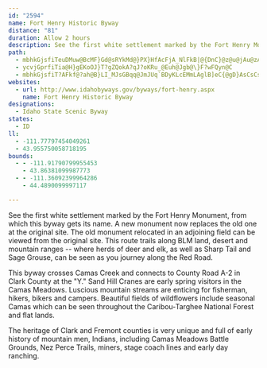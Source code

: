 ```yaml
---
id: "2594"
name: Fort Henry Historic Byway
distance: "81"
duration: Allow 2 hours
description: See the first white settlement marked by the Fort Henry Monument, from which this byway gets its name.
path:
  - mbhkGjsfiTeuDMuw@BcMF}Gd@sRYkMd@}PX}HfAcFjA_NlFkB|@{DnC}@z@u@jAu@zAcObc@oA|Bo@p@_DjBoLzFeNnHmIdEuJxD}VtK_Cx@aEj@}K`A{u@GmEFsEdA_Cx@cARyLg@ePmB_DU}EG_NVgg@_GmKyBaEQyABaBZmCv@aFtBmGjBiCj@oQlCkh@JiEQsNkC_Co@iACiCd@gD|CqKtLiBlAmLhDwCn@mCNaFHsCKiALmFdB_H~CkFrCcBr@oA^kEf@yFGgGHmDZmDf@kMdA}E@yEMsCWqQ_@qAH}Ch@wEjBgIlEmA~@kLhMgHxE_CjBgEbEmErDsAv@yBr@oLfCeBjAm@r@_@`AiExMyE~RaEfOmBjE_DbG}@~@_OjJuQpM{JjI{NtIs@r@cDdEsAlA_@RoB^mBTeEJ_Ij@}C_@wFkAiBM}Z\{L[{`@wAiMQgYlBePt@aEh@wG`@_BEsR{B}JsBi@QcBeAaMiFsA?gCZ_DjAwBlAgGfCcI|C{ZzJiPnEyDbB{\vX{HvF{GlEeFhCkJzGwJbEmC|@}AVoLhCq@DwLK_LPyStCyg@zVqOhGqPdJkIxAmTbF_Bp@iAp@o@l@}TbWgj@jc@qJtLof@bp@aBdA_Bl@yx@`Oa~@p[wlA`d@iPdJaBtAm@jAwY`o@wl@`rAmAdByAz@cC~@oBd@kEr@UPe@t@}I_Dse@oO}_@oNyA_@{BS{i@DaHJq{DFy{BPge@GuUFu@CqAYk@o@gAqBg@yAKs@LegBDc{Cd@{mBeEenAc@uRS{CY_BaAsCsAeCc_CumD_a@el@mGuJc@_A_@gAi@mCsH_b@y@eDyAuDkDqFw^_]arAcuAuIsI_Aq@gWoNsu@w]yDaEyQkTy@eAe@eASs@uAoQ_HsmAqB_[s]}yCUcGiC{dAiAul@m@i^RoKhFyrAr@qS?_Ce@cRSaC_@kCcAaDi@_AiAsAgHsFgLgIo}AcvAiAsA}@}AmAaE_@uCIsHOmrCUcwADiTSoqBWg_BJyCb@uCnPal@zBgHvd@kfA~@uDdBoMl@eD|AeEhFoJnHwL`BwBpJoJ|@mAx@iBhBoFbDyKxBgIjJqm@fA_IrIoj@jHkd@JoDEqBOwAc@{AmAgCqAeBqDsDuAkBUm@mEcSSkAIuBOkXNkDlB}T~Cse@BsAi@wZbAscAgAgLI_FAaJ_@}FgBaTa@uGqCq[EqAHyIRaDn@mG~@oF~B{JzBkIZcDEgEUyD{Coa@K{DDsBfK_aA|Foh@x@{K`Eg\^mE^}GbAkYn@eM^gFpIku@^eEnCuUfBkPh@}CvGsYHm@|E}RdAsCbNo[zBiG
  - ycvjGprfiTia@H}gEKoOJ}T?gZQokA?qJ?oKRu_@Euh@Jgb@\}F?wFQyn@C
  - mbhkGjsfiT?AFkf@?ah@B}LI_MJsGBqq@JmJUq`BDyKLcEMmLAglB]eC{@gD}AsCsCsDyAgDc@sAgFcVuAqFwAiF_EuKi@w@m@g@o@YyDM}OFcCKa@Yw@mAa@aBCs@?q@XqDHwEDciAk`@?Iqw@_@ybBGkFk@oMqAqAaCuDaDaHqBeBqCyBk@GmCFiEaBuHaKeKXc@a@QeAOwf@S_B[g@i@SeIK_@KsG}GJyrA?sAi@gIc@cE{CmOyAgGq@mBmAmCqPiX{@eA{E{C{@cAaHqJsAyBy@iAy@o@oAWw_@{@GIoAoGYsBsGoNgAkAaJyE_B_BYc@y@eCiDgMc@aAu@W]EPk@GoA_@gCoAwEaAiCwCwDqCcCcEc@YSsA_C_Au@wBw@USsA{D_@q@iAyA_BqAgEgBiDaAaI_DsBEYMcB}AkAcBmBqE}@_D[s@}BuCiCqBIQQ{AgAk@iAyAiC_CqCoDuAqAcG}GkCyByAsCeHuJkDkCo@w@aDmC{CyBwAcBiEsByCeBwAkB}EaDe@s@iAsCs@qAaCeDaBwA}BK}D`@}@S}BXkCg@aHIaCDeBRe@GqBRu@b@u@Nw@bAy@FaA^WVu@tBOJyCJm@Rq@r@kDP}Ad@}@h@gA|@aC`AaADqBj@kBZY?m@a@OVKr@IRSF{AE[LaApA?`AaLdPwHxCgEfC_e@~@We@[Icg@G_@MISHcDAoDWsBEwC_@{EMS{@Em@SOk@?gAc@m@uBgBwAsEWY}BwG_AaBqBsCUs@Ey@D}CEwFDyDYeDl@aC?q@Em@CsFOaE?yDCYsAgEUqA_@i@o@KcC?g@FeBl@_B?w@d@k@D_AWm@}@AcATyA@sAAuLLk@p@u@Nk@SyCJg@@q@g@gEe@sAKq@?m@d@gG?yCRmADgAMkEBoOHmFMgCFmBIsFOuDDyBCaUN}MlQWxAKvAm@@eeBEuTg@gAk@{@_AcAwE{Ci@}@o@cCM}@?{@F_@^y@`@K\Cf@N~ArATFlCGlEm@^QT_@R{ACi@o@sDcDoPEsDDujBTgqBBwcA
websites:
  - url: http://www.idahobyways.gov/byways/fort-henry.aspx
    name: Fort Henry Historic Byway
designations:
  - Idaho State Scenic Byway
states:
  - ID
ll:
  - -111.77797454049261
  - 43.955750058718195
bounds:
  - - -111.91790799955453
    - 43.86381099987773
  - - -111.36092399964286
    - 44.4890099997117

---
```


See the first white settlement marked by the Fort Henry Monument, from which this byway gets its name. A new monument now replaces the old one at the original site. The old monument relocated in an adjoining field can be viewed from the original site. This route trails along BLM land, desert and mountain ranges -- where herds of deer and elk, as well as Sharp Tail and Sage Grouse, can be seen as you journey along the Red Road.

This byway crosses Camas Creek and connects to County Road A-2 in Clark County at the "Y." Sand Hill Cranes are early spring visitors in the Camas Meadows. Luscious mountain streams are enticing for fisherman, hikers, bikers and campers. Beautiful fields of wildflowers include seasonal Camas which can be seen throughout the Caribou-Targhee National Forest and flat lands.

The heritage of Clark and Fremont counties is very unique and full of early history of mountain men, Indians, including Camas Meadows Battle Grounds, Nez Perce Trails, miners, stage coach lines and early day ranching.
